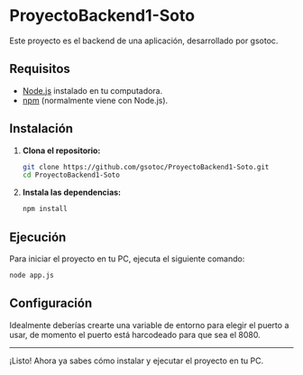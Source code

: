 # ProyectoBackend1-Soto

Este proyecto es el backend de una aplicación, desarrollado por gsotoc.

## Requisitos

- [Node.js](https://nodejs.org/) instalado en tu computadora.
- [npm](https://www.npmjs.com/) (normalmente viene con Node.js).

## Instalación

1. **Clona el repositorio:**

   ```bash
   git clone https://github.com/gsotoc/ProyectoBackend1-Soto.git
   cd ProyectoBackend1-Soto
   ```

2. **Instala las dependencias:**

   ```bash
   npm install
   ```

## Ejecución

Para iniciar el proyecto en tu PC, ejecuta el siguiente comando:

```bash
node app.js
```

## Configuración

Idealmente deberías crearte una variable de entorno para elegir el puerto a usar, de momento el puerto está harcodeado para que sea el 8080.



---

¡Listo! Ahora ya sabes cómo instalar y ejecutar el proyecto en tu PC.
